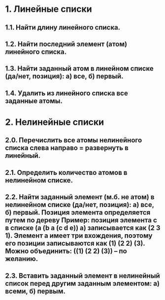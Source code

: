 # 1. Линейные списки
## 1.1. Найти длину линейного списка.
## 1.2. Найти последний элемент (атом) линейного списка.
## 1.3. Найти заданный атом в линейном списке (да/нет, позиция): а) все, б) первый.
## 1.4. Удалить из линейного списка все заданные атомы.
# 2. Нелинейные списки
## 2.0. Перечислить все атомы нелинейного списка слева направо = развернуть в линейный.
## 2.1. Определить количество атомов в нелинейном списке.
## 2.2. Найти заданный элемент (м.б. не атом) в нелинейном списке (да/нет, позиция): а) все, б) первый. Позиция элемента определяется путем по дереву Пример: позиция элемента с в списке (a (b а (c d e)) а) записывается как (2 3 1). Элемент а имеет три вхождения, поэтому его позиции записываются как (1) (2 2) (3). Можно объединить: ((1) (2 2) (3)) – по желанию.
## 2.3. Вставить заданный элемент в нелинейный список перед другим заданным элементом: а) всеми, б) первым.
